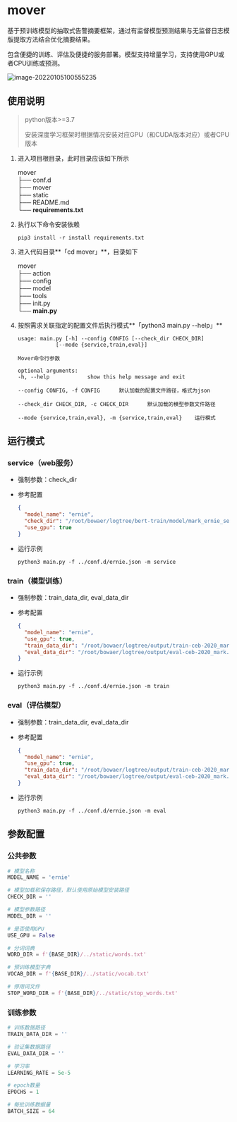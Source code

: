 # mover
基于预训练模型的抽取式告警摘要框架，通过有监督模型预测结果与无监督日志模版提取方法结合优化摘要结果。

包含便捷的训练、评估及便捷的服务部署。模型支持增量学习，支持使用GPU或者CPU训练或预测。

![image-20220105100555235](http://lbj.wiki/static/images/03f3b1fc-6dcc-11ec-9928-00163e30ead3.png)

## 使用说明

> python版本>=3.7
>
> 安装深度学习框架时根据情况安装对应GPU（和CUDA版本对应）或者CPU版本

1. 进入项目根目录，此时目录应该如下所示

   mover<br>
   ├── conf.d<br>
   ├── mover<br>
   ├── static<br>
   ├── README.md<br>
   └── **requirements.txt**<br>

2. 执行以下命令安装依赖

   ```shell
   pip3 install -r install requirements.txt
   ```

3. 进入代码目录**「cd mover」**，目录如下

   mover<br>
   ├── action<br>
   ├── config<br>
   ├── model<br>
   ├── tools<br>
   ├── init.py<br>
   └── **main.py**<br>

4. 按照需求关联指定的配置文件后执行模式**「python3 main.py --help」**

   ```shell
   usage: main.py [-h] --config CONFIG [--check_dir CHECK_DIR]
               [--mode {service,train,eval}]
   
   Mover命令行参数
   
   optional arguments:
   -h, --help            show this help message and exit
   
   --config CONFIG, -f CONFIG      默认加载的配置文件路径，格式为json
   
   --check_dir CHECK_DIR, -c CHECK_DIR      默认加载的模型参数文件路径
   
   --mode {service,train,eval}, -m {service,train,eval}    运行模式
   ```



## 运行模式

### service（web服务）

* 强制参数：check_dir

* 参考配置

  ```json
  {
    "model_name": "ernie",
    "check_dir": "/root/bowaer/logtree/bert-train/model/mark_ernie_seg/",
    "use_gpu": true
  }
  ```

* 运行示例

  ```shell
  python3 main.py -f ../conf.d/ernie.json -m service
  ```

### train（模型训练）

* 强制参数：train_data_dir, eval_data_dir

* 参考配置

  ```json
  {
    "model_name": "ernie",
    "use_gpu": true,
    "train_data_dir": "/root/bowaer/logtree/output/train-ceb-2020_mark_seg.data",
    "eval_data_dir": "/root/bowaer/logtree/output/eval-ceb-2020_mark.data"
  }
  ```

* 运行示例

  ```shell
  python3 main.py -f ../conf.d/ernie.json -m train
  ```

### eval（评估模型）

* 强制参数：train_data_dir, eval_data_dir

* 参考配置

  ```json
  {
    "model_name": "ernie",
    "use_gpu": true,
    "train_data_dir": "/root/bowaer/logtree/output/train-ceb-2020_mark_seg.data",
    "eval_data_dir": "/root/bowaer/logtree/output/eval-ceb-2020_mark.data"
  }
  ```

* 运行示例

  ```shell
  python3 main.py -f ../conf.d/ernie.json -m eval
  ```



## 参数配置

### 公共参数

```python
# 模型名称
MODEL_NAME = 'ernie'

# 模型加载和保存路径，默认使用原始模型安装路径
CHECK_DIR = ''

# 模型参数路径
MODEL_DIR = ''

# 是否使用GPU
USE_GPU = False

# 分词词典
WORD_DIR = f'{BASE_DIR}/../static/words.txt'

# 预训练模型字典
VOCAB_DIR = f'{BASE_DIR}/../static/vocab.txt'

# 停用词文件
STOP_WORD_DIR = f'{BASE_DIR}/../static/stop_words.txt'
```

### 训练参数

```python
# 训练数据路径
TRAIN_DATA_DIR = ''

# 验证集数据路径
EVAL_DATA_DIR = ''

# 学习率
LEARNING_RATE = 5e-5

# epoch数量
EPOCHS = 1

# 每批训练数据量
BATCH_SIZE = 64
```
